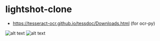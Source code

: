 # lightshot-clone
 
   - https://tesseract-ocr.github.io/tessdoc/Downloads.html (for ocr-py)
 
![alt text](https://raw.githubusercontent.com/TrOwX99/lightshot-clone/main/ss/Screenshot_1.png)
![alt text](https://raw.githubusercontent.com/TrOwX99/lightshot-clone/main/ss/Screenshot_2.png)
